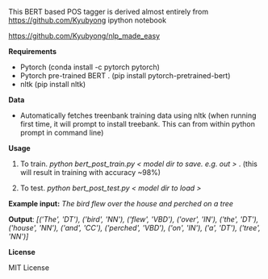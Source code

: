 This BERT based POS tagger is derived almost entirely from https://github.com/Kyubyong ipython notebook

https://github.com/Kyubyong/nlp_made_easy

**Requirements**

- Pytorch (conda install -c pytorch pytorch)
- Pytorch pre-trained BERT . (pip install pytorch-pretrained-bert)
- nltk (pip install nltk)


**Data**

- Automatically fetches treenbank training data using nltk (when running first time, it will prompt  to install treebank. This can from within python prompt in command line)


**Usage**

1. To train. _python bert_post_train.py < model dir to save. e.g. out >_ . (this will result in training with accuracy ~98%)

3. To test. _python bert_post_test.py < model dir to load >_

__Example input:__ _The bird flew over the house and perched on a tree_

__Output__:   _[('The', 'DT'), ('bird', 'NN'), ('flew', 'VBD'), ('over', 'IN'), ('the', 'DT'), ('house', 'NN'), ('and', 'CC'), ('perched', 'VBD'), ('on', 'IN'), ('a', 'DT'), ('tree', 'NN')]_


**License**

MIT License
